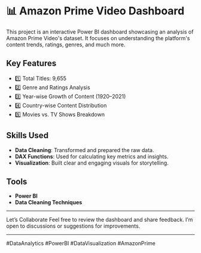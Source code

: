 # 📊 Amazon Prime Video Dashboard

This project is an interactive Power BI dashboard showcasing an analysis of Amazon Prime Video's dataset. It focuses on understanding the platform's content trends, ratings, genres, and much more.

## Key Features
- 1️⃣ Total Titles: 9,655
- 2️⃣ Genre and Ratings Analysis
- 3️⃣ Year-wise Growth of Content (1920–2021)
- 4️⃣ Country-wise Content Distribution
- 5️⃣ Movies vs. TV Shows Breakdown

## Skills Used
- **Data Cleaning**: Transformed and prepared the raw data.
- **DAX Functions**: Used for calculating key metrics and insights.
- **Visualization**: Built clear and engaging visuals for storytelling.

## Tools
- **Power BI**
- **Data Cleaning Techniques**

---

Let’s Collaborate
Feel free to review the dashboard and share feedback. I’m open to discussions or suggestions for improvements.

---

#DataAnalytics #PowerBI #DataVisualization #AmazonPrime
